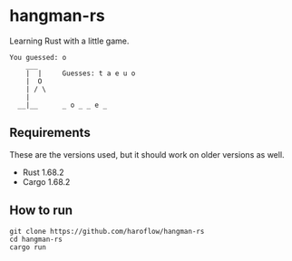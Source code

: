 # hangman-rs

Learning Rust with a little game.

```
You guessed: o
    ___
    |  |     Guesses: t a e u o
    |  O
    | / \
    |
  __|__      _ o _ _ e _
```

## Requirements

These are the versions used, but it should work on older versions as well.

- Rust 1.68.2
- Cargo 1.68.2

## How to run

```
git clone https://github.com/haroflow/hangman-rs
cd hangman-rs
cargo run
```